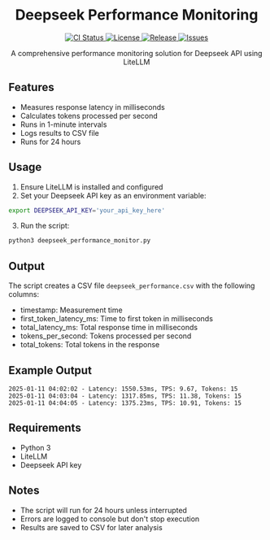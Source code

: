 <h1 align="center">Deepseek Performance Monitoring</h1>

<p align="center">
  <a href="https://github.com/tom-doerr/llm_api_testing/actions">
    <img src="https://img.shields.io/github/actions/workflow/status/tom-doerr/llm_api_testing/ci.yml?style=flat-square" alt="CI Status">
  </a>
  <a href="https://github.com/tom-doerr/llm_api_testing/blob/main/LICENSE">
    <img src="https://img.shields.io/github/license/tom-doerr/llm_api_testing?style=flat-square" alt="License">
  </a>
  <a href="https://github.com/tom-doerr/llm_api_testing/releases">
    <img src="https://img.shields.io/github/v/release/tom-doerr/llm_api_testing?style=flat-square" alt="Release">
  </a>
  <a href="https://github.com/tom-doerr/llm_api_testing/issues">
    <img src="https://img.shields.io/github/issues/tom-doerr/llm_api_testing?style=flat-square" alt="Issues">
  </a>
</p>

<p align="center">
  A comprehensive performance monitoring solution for Deepseek API using LiteLLM
</p>

## Features
- Measures response latency in milliseconds
- Calculates tokens processed per second
- Runs in 1-minute intervals
- Logs results to CSV file
- Runs for 24 hours

## Usage

1. Ensure LiteLLM is installed and configured
2. Set your Deepseek API key as an environment variable:
```bash
export DEEPSEEK_API_KEY='your_api_key_here'
```

3. Run the script:
```bash
python3 deepseek_performance_monitor.py
```

## Output

The script creates a CSV file `deepseek_performance.csv` with the following columns:
- timestamp: Measurement time
- first_token_latency_ms: Time to first token in milliseconds
- total_latency_ms: Total response time in milliseconds
- tokens_per_second: Tokens processed per second
- total_tokens: Total tokens in the response

## Example Output
```
2025-01-11 04:02:02 - Latency: 1550.53ms, TPS: 9.67, Tokens: 15
2025-01-11 04:03:04 - Latency: 1317.85ms, TPS: 11.38, Tokens: 15
2025-01-11 04:04:05 - Latency: 1375.23ms, TPS: 10.91, Tokens: 15
```

## Requirements
- Python 3
- LiteLLM
- Deepseek API key

## Notes
- The script will run for 24 hours unless interrupted
- Errors are logged to console but don't stop execution
- Results are saved to CSV for later analysis

